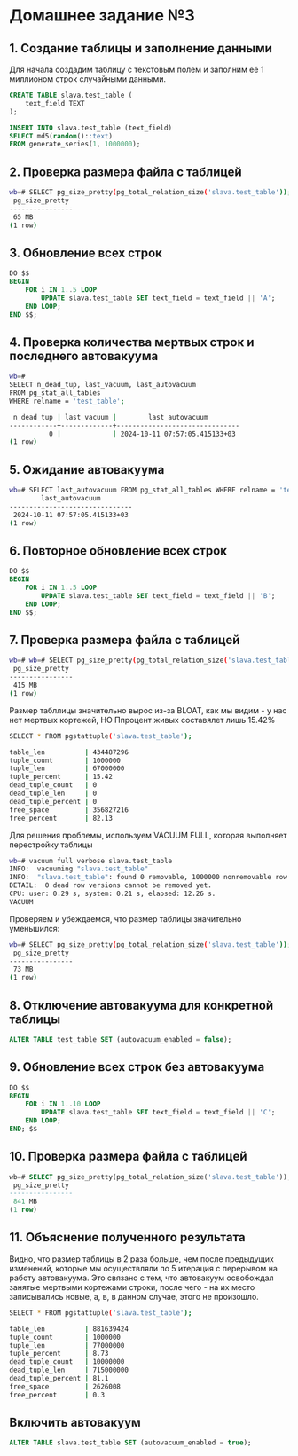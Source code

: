 # Домашнее задание №3

## 1. Создание таблицы и заполнение данными

Для начала создадим таблицу с текстовым полем и заполним её 1 миллионом строк случайными данными. 

```sql
CREATE TABLE slava.test_table (
    text_field TEXT
);

INSERT INTO slava.test_table (text_field)
SELECT md5(random()::text) 
FROM generate_series(1, 1000000);
```

## 2. Проверка размера файла с таблицей

```bash
wb=# SELECT pg_size_pretty(pg_total_relation_size('slava.test_table'));
 pg_size_pretty
----------------
 65 MB
(1 row)
```

## 3. Обновление всех строк

```sql
DO $$
BEGIN
    FOR i IN 1..5 LOOP
        UPDATE slava.test_table SET text_field = text_field || 'A';
    END LOOP;
END $$;
```

## 4. Проверка количества мертвых строк и последнего автовакуума

```bash
wb=# 
SELECT n_dead_tup, last_vacuum, last_autovacuum
FROM pg_stat_all_tables
WHERE relname = 'test_table';

 n_dead_tup | last_vacuum |        last_autovacuum
------------+-------------+-------------------------------
          0 |             | 2024-10-11 07:57:05.415133+03
(1 row)
```

## 5. Ожидание автовакуума

```bash
wb=# SELECT last_autovacuum FROM pg_stat_all_tables WHERE relname = 'test_table';
        last_autovacuum
-------------------------------
 2024-10-11 07:57:05.415133+03
(1 row)
```

## 6. Повторное обновление всех строк

```sql
DO $$
BEGIN
    FOR i IN 1..5 LOOP
        UPDATE slava.test_table SET text_field = text_field || 'B';
    END LOOP;
END $$;
```

## 7. Проверка размера файла с таблицей

```bash
wb=# wb=# SELECT pg_size_pretty(pg_total_relation_size('slava.test_table'));
 pg_size_pretty
----------------
 415 MB
(1 row)
```

Размер табллицы значительно вырос из-за BLOAT, как мы видим - у нас нет мертвых кортежей, НО Ппроцент живых составялет лишь 15.42%

```bash
SELECT * FROM pgstattuple('slava.test_table');

table_len          | 434487296
tuple_count        | 1000000
tuple_len          | 67000000
tuple_percent      | 15.42
dead_tuple_count   | 0
dead_tuple_len     | 0
dead_tuple_percent | 0
free_space         | 356827216
free_percent       | 82.13
```

Для решения проблемы, используем VACUUM FULL, которая выполняет перестройку таблицы

```bash
wb=# vacuum full verbose slava.test_table
INFO:  vacuuming "slava.test_table"
INFO:  "slava.test_table": found 0 removable, 1000000 nonremovable row versions in 53038 pages
DETAIL:  0 dead row versions cannot be removed yet.
CPU: user: 0.29 s, system: 0.21 s, elapsed: 12.26 s.
VACUUM
```

Проверяем и убеждаемся, что размер таблицы значительно уменьшился:
```bash
wb=# SELECT pg_size_pretty(pg_total_relation_size('slava.test_table'));
 pg_size_pretty
----------------
 73 MB
(1 row)
```

## 8. Отключение автовакуума для конкретной таблицы

```sql
ALTER TABLE test_table SET (autovacuum_enabled = false);
```

## 9. Обновление всех строк без автовакуума

```sql
DO $$
BEGIN
    FOR i IN 1..10 LOOP
        UPDATE slava.test_table SET text_field = text_field || 'C';
    END LOOP;
END; $$
```

## 10. Проверка размера файла с таблицей

```sql
wb=# SELECT pg_size_pretty(pg_total_relation_size('slava.test_table'));
 pg_size_pretty
----------------
 841 MB
(1 row)
```

## 11. Объяснение полученного результата

Видно, что размер таблицы в 2 раза больше, чем после предыдущих изменений, которые мы осуществляли по 5 итерация с перерывом на работу автовакуума. Это связано с тем, что автовакуум освобождал занятые мертвыми кортежами строки, после чего - на их место записывались новые, а, в, в данном случае, этого не произошло.

```bash
SELECT * FROM pgstattuple('slava.test_table');

table_len          | 881639424
tuple_count        | 1000000
tuple_len          | 77000000
tuple_percent      | 8.73
dead_tuple_count   | 10000000
dead_tuple_len     | 715000000
dead_tuple_percent | 81.1
free_space         | 2626008
free_percent       | 0.3
```

## Включить автовакуум

```sql
ALTER TABLE slava.test_table SET (autovacuum_enabled = true);
```
